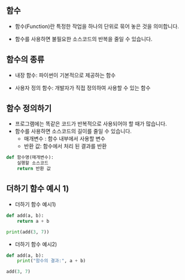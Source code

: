 ## 함수
- 함수(Function)란 특정한 작업을 하나의 단위로 묶어 놓은 것을 의미합니다.

- 함수를 사용하면 불필요한 소스코드의 반복을 줄일 수 있습니다.

## 함수의 종류
- 내장 함수: 파이썬이 기본적으로 제공하는 함수

- 사용자 정의 함수: 개발자가 직접 정의하여 사용할 수 있는 함수 

## 함수 정의하기
- 프로그램에는 똑같은 코드가 반복적으로 사용되어야 할 때가 많습니다.
- 함수를 사용하면 소스코드의 길이를 줄일 수 있습니다.
  - 매개변수 : 함수 내부에서 사용할 변수
  - 반환 값: 함수에서 처리 된 결과를 반환
```python
def 함수명(매개변수):
    실행할 소스코드
    return 반환 값
```
## 더하기 함수 예시 1)
- 더하기 함수 예시1)
```python
def add(a, b):
    return a + b

print(add(3, 7))
```
- 더하기 함수 예시2)
```python
def add(a, b):
    print("함수의 결과:", a + b)

add(3, 7)
```
